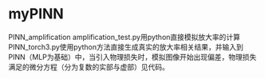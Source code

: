 # myPINN
PINN_amplification
amplification_test.py用python直接模拟放大率的计算
PINN_torch3.py使用python方法直接生成真实的放大率相关结果，并输入到PINN（MLP为基础）中，当引入物理损失时，模拟图像开始出现偏差，物理损失满足的微分方程（分为复数的实部与虚部）见代码。
